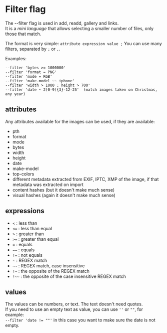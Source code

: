 # Filter flag

The --filter flag is used in add, readd, gallery and links.<br>
It is a *mini language* that allows selecting a smaller number of files, only those that match.

The format is very simple: `attribute expression value ;`
You can use many filters, separated by `;` or `,`.

Examples:

```
--filter 'bytes >= 1000000'
--filter 'format = PNG'
--filter 'mode = RGB'
--filter 'make-model ~~ iphone'
--filter 'width > 1000 ; height > 700'
--filter 'date ~ 2[0-9]{3}-12-25'  (match images taken on Christmas, any year)
```

## attributes

Any attributes available for the images can be used, if they are available:

- pth
- format
- mode
- bytes
- width
- height
- date
- make-model
- top-colors
- different metadata extracted from EXIF, IPTC, XMP of the image, if that metadata was extracted on import
- content hashes (but it doesn't make much sense)
- visual hashes (again it doesn't make much sense)

## expressions

- `<` : less than
- `<=` : less than equal
- `>` : greater than
- `>=` : greater than equal
- `=` : equals
- `==` : equals
- `!=` : not equals
- `~` : REGEX match
- `~~` : REGEX match, case insensitive
- `!~` : the opposite of the REGEX match
- `!~~` : the opposite of the case insensitive REGEX match

## values

The values can be numbers, or text. The text doesn't need quotes.<br>
If you need to use an empty text as value, you can use `''` or `""`, for example:<br>
`--filter 'date != ""'` in this case you want to make sure the date is not empty.
